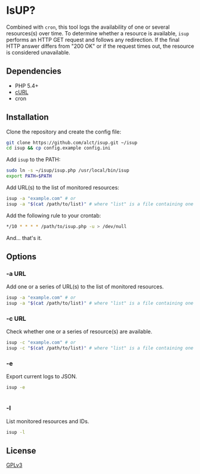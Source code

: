 # IsUP?

Combined with `cron`, this tool logs the availability of one or several resources(s) over time. To determine whether a resource is available, `isup` performs an HTTP GET request and follows any redirection. If the final HTTP answer differs from "200 OK" or if the request times out, the resource is considered unavailable.

## Dependencies

* PHP 5.4+
* [cURL](http://curl.haxx.se/libcurl/php/)
* cron

## Installation

Clone the repository and create the config file:

```bash
git clone https://github.com/alct/isup.git ~/isup
cd isup && cp config.example config.ini
```

Add `isup` to the PATH:

```bash
sudo ln -s ~/isup/isup.php /usr/local/bin/isup
export PATH=$PATH
```

Add URL(s) to the list of monitored resources:

```bash
isup -a "example.com" # or
isup -a "$(cat /path/to/list)" # where "list" is a file containing one URL per line
```

Add the following rule to your crontab:

```bash
*/10 * * * * /path/to/isup.php -u > /dev/null
```

And... that's it.

## Options

### -a URL

Add one or a series of URL(s) to the list of monitored resources.

```bash
isup -a "example.com" # or
isup -a "$(cat /path/to/list)" # where "list" is a file containing one URL per line
```

### -c URL

Check whether one or a series of resource(s) are available.

```bash
isup -c "example.com" # or
isup -c "$(cat /path/to/list)" # where "list" is a file containing one URL per line
```

### -e

Export current logs to JSON.

```bash
isup -e
```



```bash
```

### -l

List monitored resources and IDs.

```bash
isup -l
```

## License

[GPLv3](LICENSE)
